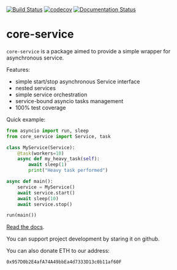 [![Build Status](https://travis-ci.org/sarafanio/core-service.svg?branch=master)](https://travis-ci.org/sarafanio/core-service)
[![codecov](https://codecov.io/gh/sarafanio/core-service/branch/master/graph/badge.svg)](https://codecov.io/gh/sarafanio/core-service)
[![Documentation Status](https://readthedocs.org/projects/core-service/badge/?version=latest)](https://core-service.readthedocs.io/en/latest/?badge=master)

core-service
============

`core-service` is a package aimed to provide a simple wrapper for asynchronous service.

Features:

* simple start/stop asynchronous Service interface
* nested services
* simple service orchestration
* service-bound asyncio tasks management
* 100% test coverage

Quick example:

```python
from asyncio import run, sleep
from core_service import Service, task

class MyService(Service):
    @task(workers=10)
    async def my_heavy_task(self):
        await sleep(1)
        print("Heavy task performed")

async def main():
    service = MyService()
    await service.start()
    await sleep(10)
    await service.stop()

run(main())
```

[Read the docs](https://core-service.readthedocs.io/en/master/).

You can support project development by staring it on github.

You can also donate ETH to our address:

    0x957D0b2E4afA74A49bbEa4d7333D13c0b11af60F
